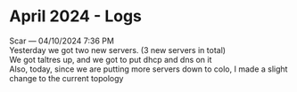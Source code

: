 # April 2024 - Logs

Scar — 04/10/2024 7:36 PM<br>
Yesterday we got two new servers. (3 new servers in total)<br>
We got taltres up, and we got to put dhcp and dns on it<br>
Also, today, since we are putting more servers down to colo, I made a slight change to the current topology